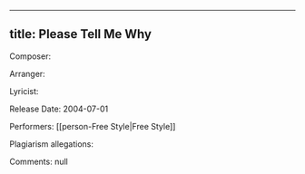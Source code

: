 
---
title: Please Tell Me Why
---
Composer: 

Arranger: 

Lyricist: 

Release Date: 2004-07-01

Performers: [[person-Free Style|Free Style]]

Plagiarism allegations:


Comments:
null
